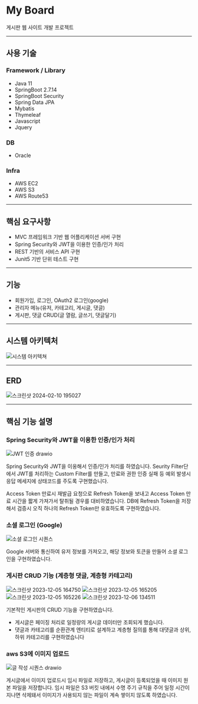 # My Board
게시판 웹 사이트 개발 프로젝트
* * *

## 사용 기술
### Framework / Library
- Java 11
- SpringBoot 2.7.14
- SpringBoot Security
- Spring Data JPA
- Mybatis
- Thymeleaf
- Javascript
- Jquery

### DB
- Oracle

### Infra
- AWS EC2
- AWS S3
- AWS Route53

* * *
## 핵심 요구사항
- MVC 프레임워크 기반 웹 어플리케이션 서버 구현
- Spring Security와 JWT을 이용한 인증/인가 처리
- REST 기반의 서비스 API 구현
- Junit5 기반 단위 테스트 구현

* * *
## 기능
- 회원가입, 로그인, OAuth2 로그인(google)
- 관리자 메뉴(유저, 카테고리, 게시글, 댓글)
- 게시판, 댓글 CRUD(글 열람, 글쓰기, 댓글달기)

* * *
## 시스템 아키텍처

![시스템 아키텍쳐](https://github.com/ssda332/board/assets/82029665/2c6c8a37-6e7c-40f2-95fa-f2b126faff29)


* * *
## ERD
![스크린샷 2024-02-10 195027](https://github.com/ssda332/board/assets/82029665/3839310a-7cfe-4503-bbec-c2565ca4057f)

* * *
## 핵심 기능 설명
### Spring Security와 JWT을 이용한 인증/인가 처리

![JWT 인증 drawio](https://github.com/ssda332/board/assets/82029665/4d41118c-58f2-44c5-82e9-12c4978e3f28)

Spring Security와 JWT을 이옹해서 인증/인가 처리를 하였습니다.
Seurity Filter단에서 JWT를 처리하는 Custom Filter를 만들고, 만료와 권한 인증 실패 등
예외 발생시 응답 메세지에 상태코드를 주도록 구현했습니다.

Access Token 만료시 재발급 요청으로 Refresh Token을 보내고 Access Token 만료 시간을 짧게 가져가서 탈취될 경우를 대비하였습니다.
DB에 Refresh Token을 저장해서 검증시 오직 하나의 Refresh Token만 유효하도록 구현하였습니다.

### 소셜 로그인 (Google)
![소셜 로그인 시퀀스](https://github.com/ssda332/board/assets/82029665/e5fe0cbb-04ff-4dd6-83e7-cd32c153f5a2)

Google 서버와 통신하여 유저 정보를 가져오고, 해당 정보와 토큰을 만들어 소셜 로그인을 구현하였습니다.



### 게시판 CRUD 기능 (계층형 댓글, 계층형 카테고리)
![스크린샷 2023-12-05 164750](https://github.com/ssda332/board/assets/82029665/fe11c35c-2bb7-41c0-95ee-861edc24b147)
![스크린샷 2023-12-05 165205](https://github.com/ssda332/board/assets/82029665/604cea61-5fc4-4930-abfa-d75d8e625d3b)
![스크린샷 2023-12-05 165226](https://github.com/ssda332/board/assets/82029665/f57d7d1c-9592-4181-acb4-6af6ca575082)
![스크린샷 2023-12-06 134511](https://github.com/ssda332/board/assets/82029665/da565147-f5a6-4bd2-a773-2613ef254eb3)

기본적인 게시판의 CRUD 기능을 구현하였습니다.
- 게시글은 페이징 처리로 일정량의 게시글 데이터만 조회되게 했습니다.
- 댓글과 카테고리를 순환관계 엔티티로 설계하고 계층형 질의를 통해 대댓글과 상위,하위 카테고리를 구현하였습니다

### aws S3에 이미지 업로드
![글 작성 시퀀스 drawio](https://github.com/ssda332/board/assets/82029665/9c16d191-7e70-41d5-841f-68651629e783)

게시글에서 이미지 업로드시 임시 파일로 저장하고, 게시글이 등록되었을 때
이미지 원본 파일을 저장합니다. 임시 파일은 S3 버킷 내에서 수명 주기 규칙을 주어 일정 시간이
지나면 삭제돼서 이미지가 사용되지 않는 파일이 계속 쌓이지 않도록 하였습니다.

